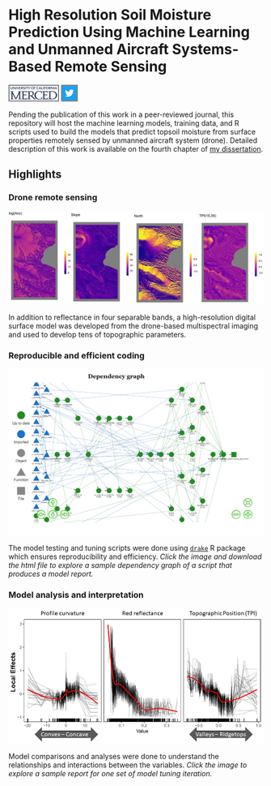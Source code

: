# High Resolution Soil Moisture Prediction Using Machine Learning and Unmanned Aircraft Systems-Based Remote Sensing

[![Lab Website](https://github.com/saraya209/soil_ksat/blob/master/imgs/ucmerced_25.png)](http://soilphysics.ucmerced.edu "Soil Physics @ UC Merced")
[![Twitter](https://github.com/saraya209/soil_ksat/blob/master/imgs/Twitter_Social_Icon_Square_Color_33.png)](https://twitter.com/SamuelA209 "@SamuelA209")

Pending the publication of this work in a peer-reviewed journal, this repository will host the machine learning models, training data, and R scripts used to build the models that predict topsoil moisture from surface properties remotely sensed by unmanned aircraft system (drone). Detailed description of this work is available on the fourth chapter of [my dissertation](https://escholarship.org/uc/item/23d272xg#page=87).

## Highlights

### Drone remote sensing
![](https://github.com/saraya209/Drone_machine_learning/blob/master/ad/topo_variables.jpg)

In addition to reflectance in four separable bands, a high-resolution digital surface model was developed from the drone-based multispectral imaging and used to develop tens of topographic parameters.

### Reproducible and efficient coding
[![](https://github.com/saraya209/Drone_machine_learning/blob/master/ad/dependency_snip.png)](https://github.com/saraya209/Drone_machine_learning/blob/master/ad/Plan_GBM_Drake.html)

The model testing and tuning scripts were done using [`drake`](https://ropenscilabs.github.io/drake-manual/) R package which ensures  reproducibility and efficiency. *Click the image and download the html file to explore a sample dependency graph of a script that produces a model report.*

### Model analysis and interpretation
[![](https://github.com/saraya209/Drone_machine_learning/blob/master/ad/variable_effect.png)](http://htmlpreview.github.io/?https://github.com/saraya209/Drone_machine_learning/blob/master/ad/gbm_62_analysis.html)

Model comparisons and analyses were done to understand the relationships and interactions between the variables. *Click the image to explore a sample report for one set of model tuning iteration.*
